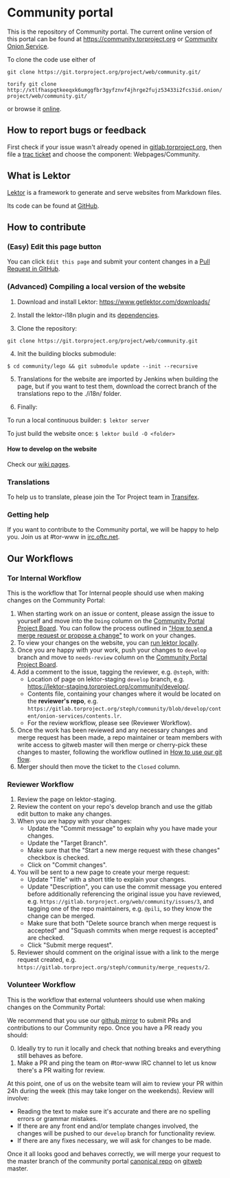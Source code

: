 # Community portal

This is the repository of Community portal. The current online version of this portal can be found at https://community.torproject.org or [Community Onion Service](http://xmrhfasfg5suueegrnc4gsgyi2tyclcy5oz7f5drnrodmdtob6t2ioyd.onion/).

To clone the code use either of 

```git clone https://git.torproject.org/project/web/community.git/```

```torify git clone http://xtlfhaspqtkeeqxk6umggfbr3gyfznvf4jhrge2fujz53433i2fcs3id.onion/project/web/community.git/``` 

or browse it [online](http://gzgme7ov25seqjbphab4fkcph3jkobfwwpivt5kzbv3kqx2y2qttl4yd.onion/project/web/community).

## How to report bugs or feedback 

First check if your issue wasn't already opened in [gitlab.torproject.org](https://gitlab.torproject.org/web/community/issues), then file a [trac ticket](https://trac.torproject.org/projects/tor/newticket) and choose the component: Webpages/Community. 


## What is Lektor

[Lektor](https://www.getlektor.com/) is a framework to generate and serve websites from Markdown files.

Its code can be found at [GitHub](https://github.com/lektor/lektor).

## How to contribute

### (Easy) Edit this page button

You can click ```Edit this page``` and submit your content changes in a [Pull Request in GitHub](https://github.com/torproject/community/pulls).

### (Advanced) Compiling a local version of the website

1. Download and install Lektor: https://www.getlektor.com/downloads/

2. Install the lektor-i18n plugin and its [dependencies](https://github.com/numericube/lektor-i18n-plugin#prerequisites).

3. Clone the repository:

```git clone https://git.torproject.org/project/web/community.git```

4. Init the building blocks submodule: 

```$ cd community/lego && git submodule update --init --recursive```

5. Translations for the website are imported by Jenkins when building the page, but if you want to test them, download the correct branch of the translations repo to the ./i18n/ folder.

6. Finally:

To run a local continuous builder: ```$ lektor server```

To just build the website once: ```$ lektor build -O <folder>```

#### How to develop on the website

Check our [wiki pages](https://gitlab.torproject.org/web/community/wikis/How-to-develop-on-the-website).

### Translations

To help us to translate, please join the Tor Project team in [Transifex](https://www.transifex.com/).

### Getting help

If you want to contribute to the Community portal, we will be happy to help you. Join us at #tor-www in [irc.oftc.net](https://www.oftc.net).

## Our Workflows

### Tor Internal Workflow

This is the workflow that Tor Internal people should use when making changes on the Community Portal:

1. When starting work on an issue or content, please assign the issue to yourself and move into the `Doing` column on the [Community Portal Project Board](https://dip.torproject.org/web/community/-/boards). You can follow the process outlined in ["How to send a merge request or propose a change"](https://gitlab.torproject.org/web/tpo/wikis/Git-flow-and-merge-requests#how-to-send-a-merge-request-or-propose-a-change) to work on your changes.
2. To view your changes on the website, you can [run lektor locally](https://gitlab.torproject.org/web/tpo/wikis/Compiling-a-local-version-of-the-website).
3. Once you are happy with your work, push your changes to `develop` branch and move to `needs-review` column on the [Community Portal Project Board](https://gitlab.torproject.org/web/community/-/boards).
4. Add a comment to the issue, tagging the reviewer, e.g. `@steph`, with:
    - Location of page on lektor-staging `develop` branch, e.g. https://lektor-staging.torproject.org/community/develop/.
    - Contents file, containing your changes where it would be located on the **reviewer's repo**, e.g. `https://gitlab.torproject.org/steph/community/blob/develop/content/onion-services/contents.lr`.
    - For the review workflow, please see (Reviewer Workflow).
5. Once the work has been reviewed and any necessary changes and merge request has been made, a repo maintainer or team members with write access to gitweb master will then merge or cherry-pick these changes to master, following the workflow outlined in [How to use our git flow](https://gitlab.torproject.org/web/tpo/wikis/Git-flow-and-merge-requests#how-to-use-our-git-flow).
6. Merger should then move the ticket to the `Closed` column.

### Reviewer Workflow

1. Review the page on lektor-staging.
2. Review the content on your repo's develop branch and use the gitlab edit button to make any changes.
3. When you are happy with your changes:
    - Update the "Commit message" to explain why you have made your changes.
    - Update the "Target Branch".
    - Make sure that the "Start a new merge request with these changes" checkbox is checked.
    - Click on "Commit changes".
4. You will be sent to a new page to create your merge request:
    - Update "Title" with a short title to explain your changes.
    - Update "Description", you can use the commit message you entered before additionally referencing the original issue you have reviewed, e.g. `https://gitlab.torproject.org/web/community/issues/3`, and tagging one of the repo maintainers, e.g. `@pili`, so they know the change can be merged.
    - Make sure that both "Delete source branch when merge request is accepted" and "Squash commits when merge request is accepted" are checked.
    - Click "Submit merge request".
5. Reviewer should comment on the original issue with a link to the merge request created, e.g. `https://gitlab.torproject.org/steph/community/merge_requests/2`.

### Volunteer Workflow

This is the workflow that external volunteers should use when making changes on the Community Portal:

We recommend that you use our [github mirror](https://github.com/torproject/community) to submit PRs and contributions to our Community repo. Once you have a PR ready you should:

0. Ideally try to run it locally and check that nothing breaks and everything still behaves as before.
1. Make a PR and ping the team on #tor-www IRC channel to let us know there's a PR waiting for review.

At this point, one of us on the website team will aim to review your PR within 24h during the week (this may take longer on the weekends). Review will involve:

  - Reading the text to make sure it's accurate and there are no spelling errors or grammar mistakes.
  - If there are any front end and/or template changes involved, the changes will be pushed to our `develop` branch for functionality review.
  - If there are any fixes necessary, we will ask for changes to be made.

Once it all looks good and behaves correctly, we will merge your request to the master branch of the community portal [canonical repo](https://gitweb.torproject.org/project/web/community.git/) on [gitweb](https://gitweb.torproject.org/) master. 

